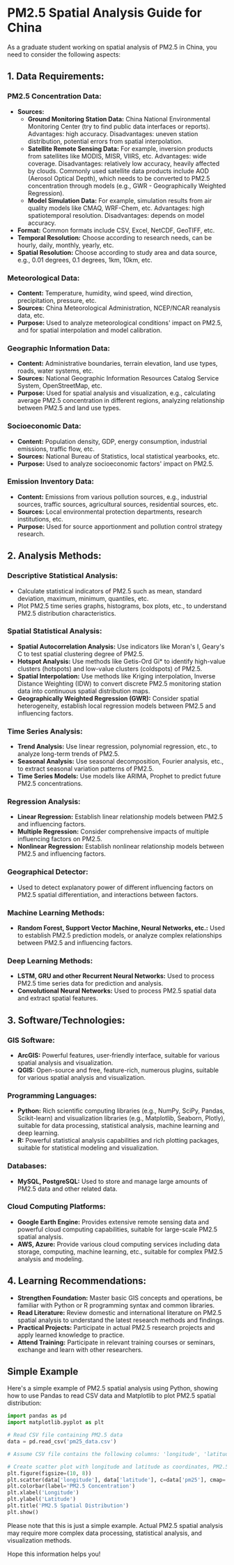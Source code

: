 # PM2.5 Spatial Analysis Guide for China

As a graduate student working on spatial analysis of PM2.5 in China, you need to consider the following aspects:

## 1. Data Requirements:

### PM2.5 Concentration Data:
*   **Sources:**
    *   **Ground Monitoring Station Data:** China National Environmental Monitoring Center (try to find public data interfaces or reports). Advantages: high accuracy. Disadvantages: uneven station distribution, potential errors from spatial interpolation.
    *   **Satellite Remote Sensing Data:** For example, inversion products from satellites like MODIS, MISR, VIIRS, etc. Advantages: wide coverage. Disadvantages: relatively low accuracy, heavily affected by clouds. Commonly used satellite data products include AOD (Aerosol Optical Depth), which needs to be converted to PM2.5 concentration through models (e.g., GWR - Geographically Weighted Regression).
    *   **Model Simulation Data:** For example, simulation results from air quality models like CMAQ, WRF-Chem, etc. Advantages: high spatiotemporal resolution. Disadvantages: depends on model accuracy.
*   **Format:** Common formats include CSV, Excel, NetCDF, GeoTIFF, etc.
*   **Temporal Resolution:** Choose according to research needs, can be hourly, daily, monthly, yearly, etc.
*   **Spatial Resolution:** Choose according to study area and data source, e.g., 0.01 degrees, 0.1 degrees, 1km, 10km, etc.

### Meteorological Data:
*   **Content:** Temperature, humidity, wind speed, wind direction, precipitation, pressure, etc.
*   **Sources:** China Meteorological Administration, NCEP/NCAR reanalysis data, etc.
*   **Purpose:** Used to analyze meteorological conditions' impact on PM2.5, and for spatial interpolation and model calibration.

### Geographic Information Data:
*   **Content:** Administrative boundaries, terrain elevation, land use types, roads, water systems, etc.
*   **Sources:** National Geographic Information Resources Catalog Service System, OpenStreetMap, etc.
*   **Purpose:** Used for spatial analysis and visualization, e.g., calculating average PM2.5 concentration in different regions, analyzing relationship between PM2.5 and land use types.

### Socioeconomic Data:
*   **Content:** Population density, GDP, energy consumption, industrial emissions, traffic flow, etc.
*   **Sources:** National Bureau of Statistics, local statistical yearbooks, etc.
*   **Purpose:** Used to analyze socioeconomic factors' impact on PM2.5.

### Emission Inventory Data:
*   **Content:** Emissions from various pollution sources, e.g., industrial sources, traffic sources, agricultural sources, residential sources, etc.
*   **Sources:** Local environmental protection departments, research institutions, etc.
*   **Purpose:** Used for source apportionment and pollution control strategy research.

## 2. Analysis Methods:

### Descriptive Statistical Analysis:
*   Calculate statistical indicators of PM2.5 such as mean, standard deviation, maximum, minimum, quantiles, etc.
*   Plot PM2.5 time series graphs, histograms, box plots, etc., to understand PM2.5 distribution characteristics.

### Spatial Statistical Analysis:
*   **Spatial Autocorrelation Analysis:** Use indicators like Moran's I, Geary's C to test spatial clustering degree of PM2.5.
*   **Hotspot Analysis:** Use methods like Getis-Ord Gi* to identify high-value clusters (hotspots) and low-value clusters (coldspots) of PM2.5.
*   **Spatial Interpolation:** Use methods like Kriging interpolation, Inverse Distance Weighting (IDW) to convert discrete PM2.5 monitoring station data into continuous spatial distribution maps.
*   **Geographically Weighted Regression (GWR):** Consider spatial heterogeneity, establish local regression models between PM2.5 and influencing factors.

### Time Series Analysis:
*   **Trend Analysis:** Use linear regression, polynomial regression, etc., to analyze long-term trends of PM2.5.
*   **Seasonal Analysis:** Use seasonal decomposition, Fourier analysis, etc., to extract seasonal variation patterns of PM2.5.
*   **Time Series Models:** Use models like ARIMA, Prophet to predict future PM2.5 concentrations.

### Regression Analysis:
*   **Linear Regression:** Establish linear relationship models between PM2.5 and influencing factors.
*   **Multiple Regression:** Consider comprehensive impacts of multiple influencing factors on PM2.5.
*   **Nonlinear Regression:** Establish nonlinear relationship models between PM2.5 and influencing factors.

### Geographical Detector:
*   Used to detect explanatory power of different influencing factors on PM2.5 spatial differentiation, and interactions between factors.

### Machine Learning Methods:
*   **Random Forest, Support Vector Machine, Neural Networks, etc.:** Used to establish PM2.5 prediction models, or analyze complex relationships between PM2.5 and influencing factors.

### Deep Learning Methods:
*   **LSTM, GRU and other Recurrent Neural Networks:** Used to process PM2.5 time series data for prediction and analysis.
*   **Convolutional Neural Networks:** Used to process PM2.5 spatial data and extract spatial features.

## 3. Software/Technologies:

### GIS Software:
*   **ArcGIS:** Powerful features, user-friendly interface, suitable for various spatial analysis and visualization.
*   **QGIS:** Open-source and free, feature-rich, numerous plugins, suitable for various spatial analysis and visualization.

### Programming Languages:
*   **Python:** Rich scientific computing libraries (e.g., NumPy, SciPy, Pandas, Scikit-learn) and visualization libraries (e.g., Matplotlib, Seaborn, Plotly), suitable for data processing, statistical analysis, machine learning and deep learning.
*   **R:** Powerful statistical analysis capabilities and rich plotting packages, suitable for statistical modeling and visualization.

### Databases:
*   **MySQL, PostgreSQL:** Used to store and manage large amounts of PM2.5 data and other related data.

### Cloud Computing Platforms:
*   **Google Earth Engine:** Provides extensive remote sensing data and powerful cloud computing capabilities, suitable for large-scale PM2.5 spatial analysis.
*   **AWS, Azure:** Provide various cloud computing services including data storage, computing, machine learning, etc., suitable for complex PM2.5 analysis and modeling.

## 4. Learning Recommendations:

*   **Strengthen Foundation:** Master basic GIS concepts and operations, be familiar with Python or R programming syntax and common libraries.
*   **Read Literature:** Review domestic and international literature on PM2.5 spatial analysis to understand the latest research methods and findings.
*   **Practical Projects:** Participate in actual PM2.5 research projects and apply learned knowledge to practice.
*   **Attend Training:** Participate in relevant training courses or seminars, exchange and learn with other researchers.

## Simple Example

Here's a simple example of PM2.5 spatial analysis using Python, showing how to use Pandas to read CSV data and Matplotlib to plot PM2.5 spatial distribution:

```python
import pandas as pd
import matplotlib.pyplot as plt

# Read CSV file containing PM2.5 data
data = pd.read_csv('pm25_data.csv')

# Assume CSV file contains the following columns: 'longitude', 'latitude', 'pm25' (PM2.5 concentration)

# Create scatter plot with longitude and latitude as coordinates, PM2.5 concentration as color
plt.figure(figsize=(10, 8))
plt.scatter(data['longitude'], data['latitude'], c=data['pm25'], cmap='jet')
plt.colorbar(label='PM2.5 Concentration')
plt.xlabel('Longitude')
plt.ylabel('Latitude')
plt.title('PM2.5 Spatial Distribution')
plt.show()
```

Please note that this is just a simple example. Actual PM2.5 spatial analysis may require more complex data processing, statistical analysis, and visualization methods.

Hope this information helps you!

